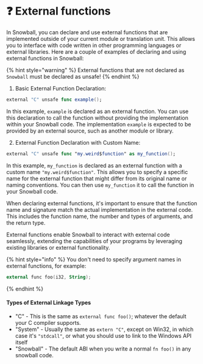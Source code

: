 # ❓ External functions

In Snowball, you can declare and use external functions that are implemented outside of your current module or translation unit. This allows you to interface with code written in other programming languages or external libraries. Here are a couple of examples of declaring and using external functions in Snowball:

{% hint style="warning" %}
External functions that are not declared as `Snowball` must be declared as unsafe!
{% endhint %}

1. Basic External Function Declaration:

```swift
external "C" unsafe func example();
```

In this example, `example` is declared as an external function. You can use this declaration to call the function without providing the implementation within your Snowball code. The implementation  `example` is expected to be provided by an external source, such as another module or library.

2. External Function Declaration with Custom Name:

```swift
external "C" unsafe func "my.weird$function" as my_function();
```

In this example, `my_function` is declared as an external function with a custom name `"my.weird$function"`. This allows you to specify a specific name for the external function that might differ from its original name or naming conventions. You can then use `my_function` it to call the function in your Snowball code.

When declaring external functions, it's important to ensure that the function name and signature match the actual implementation in the external code. This includes the function name, the number and types of arguments, and the return type.

External functions enable Snowball to interact with external code seamlessly, extending the capabilities of your programs by leveraging existing libraries or external functionality.

{% hint style="info" %}
You don't need to specify argument names in external functions, for example:

```kotlin
external func foo(i32, String);
```
{% endhint %}

#### Types of External Linkage Types

* "C" - This is the same as `external func foo()`; whatever the default your C compiler supports.
* "System" - Usually the same as `extern "C"`, except on Win32, in which case it's `"stdcall"`, or what you should use to link to the Windows API itself
* "Snowball" - The default ABI when you write a normal `fn foo()` in any snowball code.
